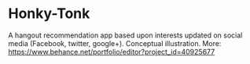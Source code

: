 # Honky-Tonk
A hangout recommendation app based upon interests updated on social media (Facebook, twitter, google+). Conceptual illustration.
More: https://www.behance.net/portfolio/editor?project_id=40925677
